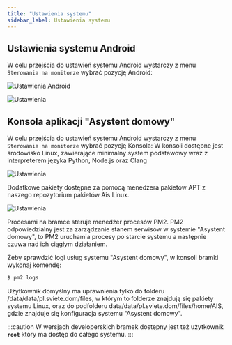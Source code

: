 ```yaml
---
title: "Ustawienia systemu"
sidebar_label: Ustawienia systemu
---
```


## Ustawienia systemu Android

W celu przejścia do ustawień systemu Android wystarczy z menu `Sterowania na monitorze` wybrać pozycję Android:


![Ustawienia Android](/img/en/bramka/settings_1.png)



![Ustawienia](/img/en/bramka/settings_2.png)


## Konsola aplikacji "Asystent domowy"

W celu przejścia do ustawień systemu Android wystarczy z menu `Sterowania na monitorze` wybrać pozycję Konsola:
W konsoli dostępne jest środowisko Linux, zawierające minimalny system podstawowy wraz z interpreterem języka Python, Node.js oraz Clang

![Ustawienia](/img/en/bramka/settings_6.png)



Dodatkowe pakiety dostępne za pomocą menedżera pakietów APT z naszego repozytorium pakietów Ais Linux.

![Ustawienia](/img/en/bramka/settings_3.png)


Procesami na bramce steruje menedżer procesów PM2.
PM2 odpowiedzialny jest za zarządzanie stanem serwisów w systemie "Asystent domowy", to PM2 uruchamia procesy po starcie systemu a następnie czuwa nad ich ciągłym działaniem.

Żeby sprawdzić logi usług systemu "Asystent domowy", w konsoli bramki wykonaj komendę:

```bash
$ pm2 logs
```

Użytkownik domyślny ma uprawnienia tylko do folderu /data/data/pl.sviete.dom/files, w którym to folderze znajdują się pakiety systemu Linux, oraz do podfolderu data/data/pl.sviete.dom/files/home/AIS, gdzie znajduje się konfiguracja systemu "Asystent domowy".

:::caution
W wersjach developerskich bramek dostępny jest też użytkownik **`root`** który ma dostęp do całego systemu.
:::
